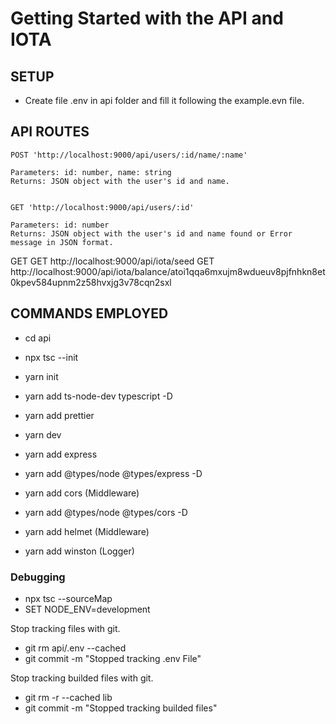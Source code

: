 # Getting Started with the API and IOTA

## SETUP 

* Create file .env in api folder and fill it following the example.evn file.

## API ROUTES 


    POST 'http://localhost:9000/api/users/:id/name/:name'
    
    Parameters: id: number, name: string 
    Returns: JSON object with the user's id and name.
    

    GET 'http://localhost:9000/api/users/:id'

    Parameters: id: number
    Returns: JSON object with the user's id and name found or Error message in JSON format.

GET 
GET http://localhost:9000/api/iota/seed
GET http://localhost:9000/api/iota/balance/atoi1qqa6mxujm8wdueuv8pjfnhkn8et0kpev584upnm2z58hvxjg3v78cqn2sxl




## COMMANDS EMPLOYED

* cd api
* npx tsc --init
* yarn init    
* yarn add ts-node-dev typescript -D
* yarn add prettier 
* yarn dev
* yarn add express 
* yarn add @types/node @types/express -D

* yarn add cors (Middleware)
* yarn add @types/node @types/cors -D

* yarn add helmet (Middleware)
* yarn add winston (Logger)


### Debugging

* npx tsc --sourceMap
* SET NODE_ENV=development

Stop tracking files with git.
* git rm api/.env --cached
* git commit -m "Stopped tracking .env File"

Stop tracking builded files with git.
* git rm -r  --cached lib 
* git commit -m "Stopped tracking builded files"
